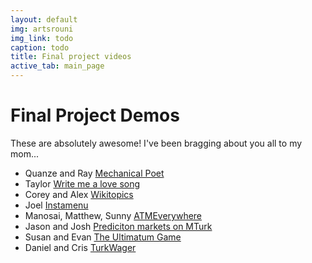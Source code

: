 ```yaml
---
layout: default
img: artsrouni
img_link: todo
caption: todo
title: Final project videos
active_tab: main_page 
---
```


Final Project Demos
=============================================================

These are absolutely awesome! I've been bragging about you all to my mom...


- Quanze and Ray [Mechanical Poet](http://vimeo.com/82210047)
- Taylor [Write me a love song](http://vimeo.com/82191227)
- Corey and Alex [Wikitopics](https://vimeo.com/82247435)
- Joel [Instamenu](https://vimeo.com/82219965) 
- Manosai, Matthew, Sunny [ATMEverywhere](http://vimeo.com/81940242)
- Jason and Josh [Prediciton markets on MTurk](https://vimeo.com/82152227)
- Susan and Evan [The Ultimatum Game](http://vimeo.com/82157250)
- Daniel and Cris [TurkWager](https://vimeo.com/82169139)
